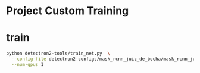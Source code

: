 
# Project Custom Training 

# train
```bash
python detectron2-tools/train_net.py  \
  --config-file detectron2-configs/mask_rcnn_juiz_de_bocha/mask_rcnn_juiz_de_bocha.yaml \
  --num-gpus 1
```
